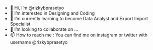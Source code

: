 - 👋 Hi, I’m @rizkybprasetyo
- 👀 I’m interested in Designing and Coding
- 🌱 I’m currently learning to become Data Analyst and Export Import Specialist
- 💞️ I’m looking to collaborate on ...
- 📫 How to reach me : You can find me on instagram or twitter with username @rizkybprasetyo

<!---
rizkybprasetyo/rizkybprasetyo is a ✨ special ✨ repository because its `README.md` (this file) appears on your GitHub profile.
You can click the Preview link to take a look at your changes.
--->
